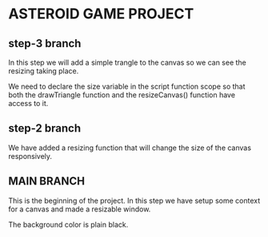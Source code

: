 # ASTEROID GAME PROJECT

## step-3 branch

In this step we will add a simple trangle to the canvas so we can see the resizing taking place.

We need to declare the size variable in the script function scope so that both the drawTriangle function and the resizeCanvas() function have access to it.

## step-2 branch

We have added a resizing function that will change the size of the canvas responsively.

## MAIN BRANCH

This is the beginning of the project. In this step we have setup some context for a canvas and made a resizable window.

The background color is plain black.
